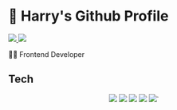 # 👋 Harry's Github Profile

<a href="https://velog.io/@thumb_hyeok">
	<img src="https://img.shields.io/badge/velog-20C997?style=flat&logo=Dev Blog&logoColor=white" />
</a>
<a href="https://www.notion.so/UX-e72ac260099c4e7aab6e404d69839e50?pvs=4">
	<img src="https://img.shields.io/badge/Notion-20C997?style=flat&logo=Resume&logoColor=white" />
</a>

👨‍💻 Frontend Developer

## Tech

<div align="center">
	<img src="https://img.shields.io/badge/HTML5-E34F26?style=flat&logo=HTML5&logoColor=white" />
	<img src="https://img.shields.io/badge/CSS3-1572B6?style=flat&logo=CSS3&logoColor=white" />
  	<img src="https://img.shields.io/badge/JavaScript-F7DF1E?style=flat&logo=JavaScript&logoColor=white" />
	<img src="https://img.shields.io/badge/TypeScript-3178C6?style=flat&logo=TypeScript&logoColor=white" />
	<img src="https://img.shields.io/badge/React-61DAFB?style=flat&logo=React&logoColor=white" />`
</div>

<!--
**notPotter/notPotter** is a ✨ _special_ ✨ repository because its `README.md` (this file) appears on your GitHub profile.

Here are some ideas to get you started:

- 🔭 I’m currently working on ...
- 🌱 I’m currently learning ...
- 👯 I’m looking to collaborate on ...
- 🤔 I’m looking for help with ...
- 💬 Ask me about ...
- 📫 How to reach me: ...
- 😄 Pronouns: ...
- ⚡ Fun fact: ...
-->
